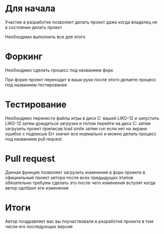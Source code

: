 # Для начала
Участие в разработке позволяет делать проект даже когда владелец не в состоянии делать проект

Необходимо выполнить все для этого
# Форкинг
Необходимо сделать процесс под названием форк

При форке проект переходит в ваши руки после этого делаете процесс под названием тестирование
# Тестирование
Необходимо перенести файлы игры в диск C: вашей LIKO-12 и запустить LIKO-12 затем дождаться загрузки и потом перейти на диск C: затем загрузить проект приписав load smile затем run если нет на экране ошибок с подписью Err значит все нормально и можно делать процесс под названием pull request
# Pull request
Данная функция позволяет загрузить изменения в форк проекте в официальный проект автора после всех предыдущих этапов обязательно требуем сделать это после чего изменения вступят когда автор одобрил эти изменения
# Итоги
Автор поздравляет вас вы поучаствовали в разработке проекта в том числе его последующих версия
